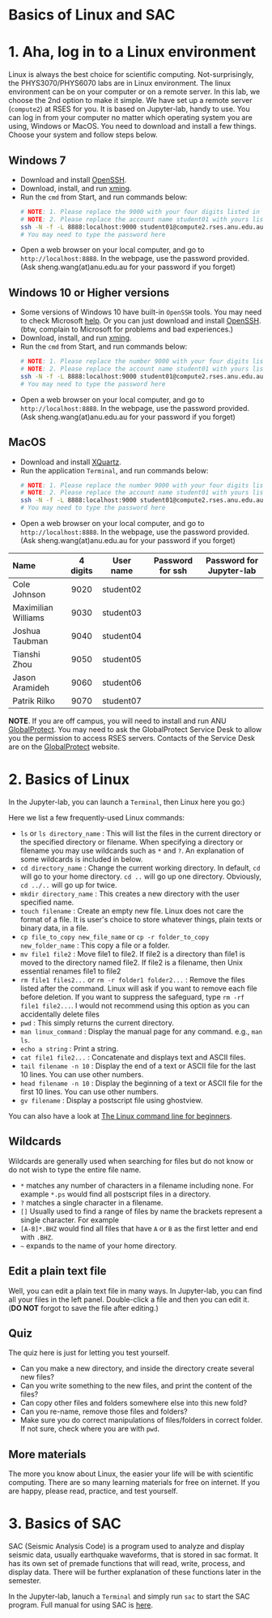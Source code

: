 Basics of Linux and SAC
====

# 1. Aha, log in to a Linux environment

Linux is always the best choice for scientific computing. Not-surprisingly,
the PHYS3070/PHYS6070 labs are in Linux environment. The linux environment can
be on your computer or on a remote server. In this lab, we choose the 2nd option
to make it simple. We have set up a remote server (`compute2`) at RSES for you. It is based on
Jupyter-lab, handy to use. You can log in from your
computer no matter which operating system you are using, Windows or MacOS. You need to download and install a few things. Choose your system and follow steps below.


## Windows 7
- Download and install [OpenSSH](https://www.mls-software.com/files/setupssh-8.5p1-1.exe).
- Download, install, and run [xming](https://sourceforge.net/projects/xming/).
- Run the `cmd` from Start, and run commands below:
    ```bash
    # NOTE: 1. Please replace the 9000 with your four digits listed in the table below
    # NOTE: 2. Please replace the account name student01 with yours listed in the table below
    ssh -N -f -L 8888:localhost:9000 student01@compute2.rses.anu.edu.au
    # You may need to type the password here
    ```
- Open a web browser on your local computer, and go to `http://localhost:8888`. In the webpage, use the password provided. (Ask sheng.wang(at)anu.edu.au for your password if you forget)

## Windows 10 or Higher versions
- Some versions of Windows 10 have built-in `OpenSSH` tools. You may need to check Microsoft [help](https://docs.microsoft.com/en-us/windows-server/administration/openssh/openssh_install_firstuse).
Or you can just  download and install [OpenSSH](https://www.mls-software.com/files/setupssh-8.5p1-1.exe). (btw, complain to Microsoft for problems and bad experiences.)
- Download, install, and run [xming](https://sourceforge.net/projects/xming/).
- Run the `cmd` from Start, and run commands below:
    ```bash
    # NOTE: 1. Please replace the number 9000 with your four digits listed in the table below
    # NOTE: 2. Please replace the account name student01 with yours listed in the table below
    ssh -N -f -L 8888:localhost:9000 student01@compute2.rses.anu.edu.au
    # You may need to type the password here
    ```
- Open a web browser on your local computer, and go to `http://localhost:8888`. In the webpage, use the password provided. (Ask sheng.wang(at)anu.edu.au for your password if you forget)

## MacOS
- Download and install [XQuartz](https://github.com/XQuartz/XQuartz/releases/download/XQuartz-2.8.1/XQuartz-2.8.1.dmg).
- Run the application `Terminal`, and run commands below:
    ```bash
    # NOTE: 1. Please replace the number 9000 with your four digits listed in the table below
    # NOTE: 2. Please replace the account name student01 with yours listed in the table below
    ssh -N -f -L 8888:localhost:9000 student01@compute2.rses.anu.edu.au
    # You may need to type the password here
   ```
- Open a web browser on your local computer, and go to `http://localhost:8888`. In the webpage, use the password provided. (Ask sheng.wang(at)anu.edu.au for your password if you forget)

| Name               | 4 digits | User name | Password for ssh |  Password for Jupyter-lab|
|:-------------------|:--------:|:---------:|:----------------:|:---:|
|Cole Johnson        | 9020     | student02 |                  |     |
|Maximilian Williams | 9030     | student03 |                  |     |
|Joshua Taubman      | 9040     | student04 |                  |     |
|Tianshi Zhou        | 9050     | student05 |                  |     |
|Jason Aramideh      | 9060     | student06 |                  |     |
|Patrik Rilko        | 9070     | student07 |                  |     |


**NOTE**. If you are off campus, you will need to install and run ANU [GlobalProtect](https://services.anu.edu.au/information-technology/login-access/remote-access). You may need to ask the GlobalProtect Service Desk to allow you the permission to access RSES servers. Contacts of the Service Desk are on the [GlobalProtect](https://services.anu.edu.au/information-technology/login-access/remote-access) website.

# 2. Basics of Linux
In the Jupyter-lab, you can launch a `Terminal`, then Linux here you go:)

Here we list a few frequently-used Linux commands:
- `ls` or `ls directory_name` : This will list the files in the current directory or the specified
directory or filename. When specifying a directory or filename you may use wildcards
such as `*` and `?`. An explanation of some wildcards is included in below.
- `cd directory_name` : Change the current working directory. In default,
`cd` will go to your home directory. `cd ..` will go up one directory. Obviously, `cd ../..` will go up for twice.
- `mkdir directory_name` : This creates a new directory with the user specified name.
- `touch filename` : Create an empty new file. Linux does not care the format of a file. It is user's choice to store
whatever things, plain texts or binary data, in a file.
- `cp file_to_copy new_file_name` or `cp -r folder_to_copy new_folder_name` : This copy a file or a folder.
- `mv file1 file2` : Move file1 to file2. If file2 is a directory than file1 is moved
to the directory named file2. If file2 is a filename, then Unix essential renames file1 to
file2
- `rm file1 files2...` or `rm -r folder1 folder2...` : Remove the files listed after the command. Linux will ask if you
want to remove each file before deletion. If you want to suppress the safeguard, type `rm -rf file1 file2...`.
I would not recommend using this option as you can accidentally delete files
- `pwd` : This simply returns the current directory.
- `man linux_command` : Display the manual page for any command. e.g., `man ls`.
- `echo a string` : Print a string.
- `cat file1 file2...` : Concatenate and displays text and ASCII files.
- `tail filename -n 10` : Display the end of a text or ASCII file for the last 10 lines. You can use other numbers.
- `head filename -n 10` : Display the beginning of a text or ASCII file for the first 10 lines. You can use other numbers.
- `gv filename` : Display a postscript file using ghostview.

You can also have a look at [The Linux command line for beginners](https://ubuntu.com/tutorials/command-line-for-beginners#1-overview).

## Wildcards
Wildcards are generally used when searching for files but do not know or do not wish to type the entire file name.
- `*` matches any number of characters in a filename including none. For example `*.ps` would find all postscript files in a directory.
- `?` matches a single character in a filename.
- `[]` Usually used to find a range of files by name the brackets represent a single character. For example
- `[A-B]*.BHZ` would find all files that have `A` or `B` as the first letter and end with `.BHZ`.
- `~` expands to the name of your home directory.

## Edit a plain text file
Well, you can edit a plain text file in many ways. In Jupyter-lab, you can find all your files in the left panel. Double-click a file and then you can edit it. (**DO NOT** forgot to save the file after editing.)

## Quiz
The quiz here is just for letting you test yourself.
- Can you make a new directory, and inside the directory create several new files?
- Can you write something to the new files, and print the content of the files?
- Can copy other files and folders somewhere else into this new fold?
- Can you re-name, remove those files and folders?
- Make sure you do correct manipulations of files/folders in correct folder. If not sure, check where you are with `pwd`.

## More materials
The more you know about Linux, the easier your life will be with scientific computing. There are so many learning materials for free on internet. If you are happy, please read, practice, and test yourself.


# 3. Basics of SAC
SAC (Seismic Analysis Code) is a program used to analyze and display seismic data, usually earthquake waveforms, that
is stored in sac format. It has its own set of premade functions that will read, write, process, and display data. There will be further
explanation of these functions later in the semester.

In the Jupyter-lab, lanuch a `Terminal` and simply run `sac` to start the SAC program. Full manual for using SAC is [here](http://ds.iris.edu/files/sac-manual/).
